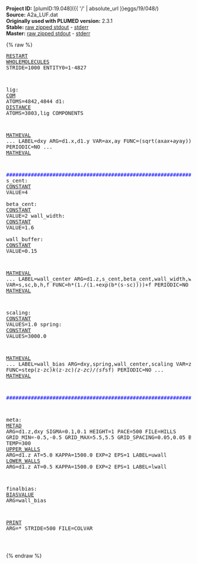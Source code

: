 **Project ID:** [plumID:19.048]({{ '/' | absolute_url }}eggs/19/048/)  
**Source:** A2a_LUF.dat  
**Originally used with PLUMED version:** 2.3.1  
**Stable:** [raw zipped stdout](A2a_LUF.dat.plumed.stdout.txt.zip) - [stderr](A2a_LUF.dat.plumed.stderr)  
**Master:** [raw zipped stdout](A2a_LUF.dat.plumed_master.stdout.txt.zip) - [stderr](A2a_LUF.dat.plumed_master.stderr)  

{% raw %}<pre>
<a href="https://plumed.github.io/doc-master/user-doc/html/_r_e_s_t_a_r_t.html">RESTART</a> 
<a href="https://plumed.github.io/doc-master/user-doc/html/_w_h_o_l_e_m_o_l_e_c_u_l_e_s.html">WHOLEMOLECULES</a> STRIDE=1000 ENTITY0=1-4827

lig: <a href="https://plumed.github.io/doc-master/user-doc/html/_c_o_m.html">COM</a> ATOMS=4842,4844
d1: <a href="https://plumed.github.io/doc-master/user-doc/html/_d_i_s_t_a_n_c_e.html">DISTANCE</a> ATOMS=3803,lig COMPONENTS

<a href="https://plumed.github.io/doc-master/user-doc/html/_m_a_t_h_e_v_a_l.html">MATHEVAL</a> ...
  LABEL=dxy
  ARG=d1.x,d1.y
  VAR=ax,ay
  FUNC=(sqrt(ax*ax+ay*ay))
  PERIODIC=NO
... <a href="https://plumed.github.io/doc-master/user-doc/html/_m_a_t_h_e_v_a_l.html">MATHEVAL</a>

<span style="color:blue">############################################################</span>
s_cent: <a href="https://plumed.github.io/doc-master/user-doc/html/_c_o_n_s_t_a_n_t.html">CONSTANT</a> VALUE=4            
beta_cent: <a href="https://plumed.github.io/doc-master/user-doc/html/_c_o_n_s_t_a_n_t.html">CONSTANT</a> VALUE=2
wall_width: <a href="https://plumed.github.io/doc-master/user-doc/html/_c_o_n_s_t_a_n_t.html">CONSTANT</a> VALUE=1.6     
wall_buffer: <a href="https://plumed.github.io/doc-master/user-doc/html/_c_o_n_s_t_a_n_t.html">CONSTANT</a> VALUE=0.15

<a href="https://plumed.github.io/doc-master/user-doc/html/_m_a_t_h_e_v_a_l.html">MATHEVAL</a> ...
 LABEL=wall_center
 ARG=d1.z,s_cent,beta_cent,wall_width,wall_buffer
 VAR=s,sc,b,h,f
 FUNC=h*(1./(1.+exp(b*(s-sc))))+f
 PERIODIC=NO
... <a href="https://plumed.github.io/doc-master/user-doc/html/_m_a_t_h_e_v_a_l.html">MATHEVAL</a>


scaling: <a href="https://plumed.github.io/doc-master/user-doc/html/_c_o_n_s_t_a_n_t.html">CONSTANT</a> VALUES=1.0
spring: <a href="https://plumed.github.io/doc-master/user-doc/html/_c_o_n_s_t_a_n_t.html">CONSTANT</a> VALUES=3000.0

<a href="https://plumed.github.io/doc-master/user-doc/html/_m_a_t_h_e_v_a_l.html">MATHEVAL</a> ...
LABEL=wall_bias
ARG=dxy,spring,wall_center,scaling
VAR=z,k,zc,sf
FUNC=step(z-zc)*k*(z-zc)*(z-zc)/(sf*sf)
PERIODIC=NO
... <a href="https://plumed.github.io/doc-master/user-doc/html/_m_a_t_h_e_v_a_l.html">MATHEVAL</a>

<span style="color:blue">############################################################</span>

meta: <a href="https://plumed.github.io/doc-master/user-doc/html/_m_e_t_a_d.html">METAD</a> ARG=d1.z,dxy SIGMA=0.1,0.1 HEIGHT=1 PACE=500 FILE=HILLS GRID_MIN=-0.5,-0.5 GRID_MAX=5.5,5.5 GRID_SPACING=0.05,0.05 BIASFACTOR=15 TEMP=300
<a href="https://plumed.github.io/doc-master/user-doc/html/_u_p_p_e_r__w_a_l_l_s.html">UPPER_WALLS</a> ARG=d1.z AT=5.0 KAPPA=1500.0 EXP=2 EPS=1 LABEL=uwall
<a href="https://plumed.github.io/doc-master/user-doc/html/_l_o_w_e_r__w_a_l_l_s.html">LOWER_WALLS</a> ARG=d1.z AT=0.5 KAPPA=1500.0 EXP=2 EPS=1 LABEL=lwall

finalbias: <a href="https://plumed.github.io/doc-master/user-doc/html/_b_i_a_s_v_a_l_u_e.html">BIASVALUE</a> ARG=wall_bias

<a href="https://plumed.github.io/doc-master/user-doc/html/_p_r_i_n_t.html">PRINT</a> ARG=* STRIDE=500 FILE=COLVAR

</pre>{% endraw %}
